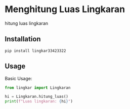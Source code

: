 # Menghitung Luas Lingkaran
hitung luas lingkaran

## Installation
```shell
pip install lingkar33423322
```

## Usage
Basic Usage:
```python
from lingkar import Lingkaran

hi = Lingkaran.hitung_luas()
print(f"Luas lingkaran: {hi}")
```